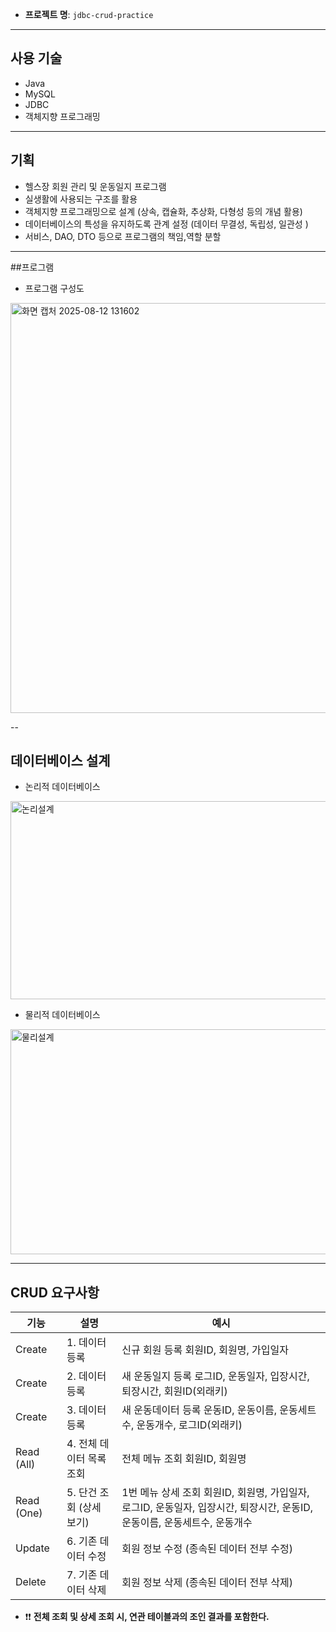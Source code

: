 - **프로젝트 명**: `jdbc-crud-practice`
---

## 사용 기술

- Java  
- MySQL  
- JDBC
- 객체지향 프로그래밍 

---

## 기획

- 헬스장 회원 관리 및 운동일지 프로그램
- 실생활에 사용되는 구조를 활용
- 객체지향 프로그래밍으로 설계 (상속, 캡슐화, 추상화, 다형성 등의 개념 활용)
- 데이터베이스의 특성을 유지하도록 관계 설정 (데이터 무결성, 독립성, 일관성 )
- 서비스, DAO, DTO 등으로 프로그램의 책임,역할 분할

---

##프로그램
- 프로그램 구성도
  
<img width="1180" height="656" alt="화면 캡처 2025-08-12 131602" src="https://github.com/user-attachments/assets/550ca945-2597-4934-bd5f-f9778c147e58" />

--
## 데이터베이스 설계
- 논리적 데이터베이스

<img width="1045" height="317" alt="논리설계" src="https://github.com/user-attachments/assets/d51843fd-12c6-43d8-b7cb-08639f6f858e" />

- 물리적 데이터베이스
  
<img width="1036" height="360" alt="물리설계" src="https://github.com/user-attachments/assets/9ce858a8-f785-4c28-a124-2096bd9137f3" />

---

## CRUD 요구사항

| 기능       | 설명                  | 예시     |
|------------|-----------------------|------------------|
| Create     | 1. 데이터 등록            |신규 회원 등록     회원ID, 회원명, 가입일자 
| Create     | 2. 데이터 등록            |새 운동일지  등록  로그ID, 운동일자, 입장시간, 퇴장시간, 회원ID(외래키)
| Create     | 3. 데이터 등록            |새 운동데이터 등록 운동ID, 운동이름, 운동세트수, 운동개수, 로그ID(외래키)
| Read (All) | 4. 전체 데이터 목록 조회  |전체 메뉴 조회      회원ID, 회원명
| Read (One) | 5. 단건 조회 (상세 보기)  |1번 메뉴 상세 조회  회원ID, 회원명, 가입일자, 로그ID, 운동일자, 입장시간, 퇴장시간, 운동ID, 운동이름, 운동세트수, 운동개수
| Update     | 6. 기존 데이터 수정       |회원 정보 수정  (종속된 데이터 전부 수정)
| Delete     | 7. 기존 데이터 삭제       |회원 정보 삭제  (종속된 데이터 전부 삭제)

- ❗❗ **전체 조회 및 상세 조회 시, 연관 테이블과의 조인 결과를 포함한다.**




